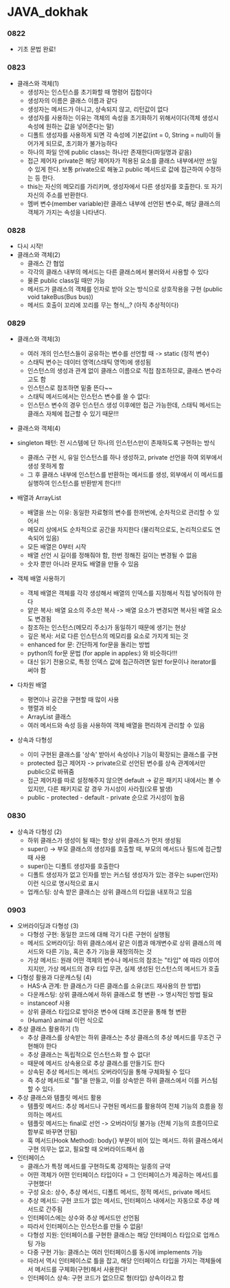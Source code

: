 # JAVA_dokhak

### 0822 
- 기초 문법 완료!

### 0823
- 클래스와 객체(1)
  - 생성자는 인스턴스를 초기화할 때 명령어 집합이다
  - 생성자의 이름은 클래스 이름과 같다
  - 생성자는 메서드가 아니고, 상속되지 않고, 리턴값이 없다
  - 생성자를 사용하는 이유는 객체의 속성을 초기화하기 위해서이다(객체 생성시 속성에 원하는 값을 넣어준다는 말)
  - 디폴트 생성자를 사용하게 되면 각 속성에 기본값(int = 0, String = null)이 들어가게 되므로, 초기화가 불가능하다
  - 하나의 파일 안에 public class는 하나만 존재한다(파일명과 같음)
  - 접근 제어자 private은 해당 제어자가 적용된 요소를 클래스 내부에서만 쓰일 수 있게 한다. 보통 private으로 해놓고 public 메서드로 값에 접근하여 수정하는 등 한다.
  - this는 자신의 메모리를 가리키며, 생성자에서 다른 생성자를 호출한다. 또 자기 자신의 주소를 반환한다.
  - 멤버 변수(member variable)란 클래스 내부에 선언된 변수로, 해당 클래스의 객체가 가지는 속성을 나타낸다.

### 0828
- 다시 시작!
- 클래스와 객체(2)
  - 클래스 간 협업
  - 각각의 클래스 내부의 메서드는 다른 클래스에서 불러와서 사용할 수 있다
  - 물론 public class일 때만 가능
  - 메서드가 클래스의 객체를 인자로 받아 오는 방식으로 상호작용을 구현 (public void takeBus(Bus bus))
  - 메서드 호출이 꼬리에 꼬리를 무는 형식,,,? (아직 추상적이다)

### 0829
- 클래스와 객체(3)
  - 여러 개의 인스턴스들이 공유하는 변수를 선언할 때 -> static (정적 변수)
  - 스태틱 변수는 데이터 영역(스태틱 영역)에 생성됨
  - 인스턴스의 생성과 관계 없이 클래스 이름으로 직접 참조하므로, 클래스 변수라고도 함
  - 인스턴스로 참조하면 밑줄 뜬다~~
  - 스태틱 메서드에서는 인스턴스 변수를 쓸 수 없다:
  - 인스턴스 변수의 경우 인스턴스 생성 이후에만 접근 가능한데, 스태틱 메서드는 클래스 자체에 접근할 수 있기 때문!!!


- 클래스와 객체(4)
- singleton 패턴: 전 시스템에 단 하나의 인스턴스만이 존재하도록 구현하는 방식
  - 클래스 구현 시, 유일 인스턴스를 하나 생성하고, private 선언을 하여 외부에서 생성 못하게 함
  - 그 후 클래스 내부에 인스턴스를 반환하는 메서드를 생성, 외부에서 이 메서드를 실행하여 인스턴스를 반환받게 한다!!!
- 배열과 ArrayList
  - 배열을 쓰는 이유: 동일한 자료형의 변수를 한꺼번에, 순차적으로 관리할 수 있어서
  - 메모리 상에서도 순차적으로 공간을 차지한다 (물리적으로도, 논리적으로도 연속되어 있음)
  - 모든 배열은 0부터 시작
  - 배열 선언 시 길이를 정해줘야 함, 한번 정해진 길이는 변경될 수 없음
  - 숫자 뿐만 아니라 문자도 배열을 만들 수 있음
- 객체 배열 사용하기
  - 객체 배열은 객체를 각각 생성해서 배열의 인덱스를 지정해서 직접 넣어줘야 한다
  - 얕은 복사: 배열 요소의 주소만 복사 -> 배열 요소가 변경되면 복사된 배열 요소도 변경됨
  - 참조하는 인스턴스(메모리 주소)가 동일하기 때문에 생기는 현상
  - 깊은 복사: 서로 다른 인스턴스의 메모리를 요소로 가지게 되는 것
  - enhanced for 문: 간단하게 for문을 돌리는 방법
  - python의 for문 문법 (for apple in apples:) 와 비슷하다!!!
  - 대신 읽기 전용으로, 특정 인덱스 값에 접근하려면 일반 for문이나 iterator를 써야 함
- 다차원 배열
  - 평면이나 공간을 구현할 때 많이 사용
  - 행렬과 비슷
  - ArrayList 클래스
  - 여러 메서드와 속성 등을 사용하여 객체 배열을 편리하게 관리할 수 있음
- 상속과 다형성
  - 이미 구현된 클래스를 '상속' 받아서 속성이나 기능이 확장되는 클래스를 구현
  - protected 접근 제어자 -> private으로 선언된 변수를 상속 관계에서만 public으로 바꿔줌
  - 접근 제어자를 따로 설정해주지 않으면 default -> 같은 패키지 내에서는 볼 수 있지만, 다른 패키지로 갈 경우 가시성이 사라짐(오류 발생)
  - public - protected - default - private 순으로 가시성이 높음

### 0830
- 상속과 다형성 (2)
  - 하위 클래스가 생성이 될 때는 항상 상위 클래스가 먼저 생성됨
  - super() -> 부모 클래스의 생성자를 호출할 때, 부모의 메서드나 필드에 접근할 때 사용
  - super()는 디폴트 생성자를 호출한다
  - 디폴트 생성자가 없고 인자를 받는 커스텀 생성자가 있는 경우는 super(인자) 이런 식으로 명시적으로 표시
  - 업캐스팅: 상속 받은 클래스는 상위 클래스의 타입을 내포하고 있음

### 0903
- 오버라이딩과 다형성 (3)
  - 다형성 구현: 동일한 코드에 대해 각기 다른 구현이 실행됨
  - 메서드 오버라이딩: 하위 클래스에서 같은 이름과 매개변수로 상위 클래스의 메서드와 다른 기능, 혹은 추가 기능을 재정의하는 것
  - 가상 메서드: 원래 어떤 객체의 변수나 메서드의 참조는 "타입" 에 따라 이루어지지만, 가상 메서드의 경우 타입 무관, 실제 생성된 인스턴스의 메서드가 호출
- 다형성 활용과 다운캐스팅 (4)
  - HAS-A 관계: 한 클래스가 다른 클래스를 소유(코드 재사용의 한 방법)
  - 다운캐스팅: 상위 클래스에서 하위 클래스로 형 변환 -> 명시적인 방법 필요
  - instanceof 사용
  - 상위 클래스 타입으로 받아온 변수에 대해 조건문을 통해 형 변환
  - (Human) animal 이런 식으로
- 추상 클래스 활용하기 (1)
  - 추상 클래스를 상속받는 하위 클래스는 추상 클래스의 추상 메서드를 무조건 구현해야 한다
  - 추상 클래스는 독립적으로 인스턴스화 할 수 없다!
  - 때문에 메서드 상속용으로 추상 클래스를 만들기도 한다
  - 상속된 추상 메서드는 메서드 오버라이딩을 통해 구체화될 수 있다
  - 즉 추상 메서드로 "틀"을 만들고, 이를 상속받은 하위 클래스에서 이를 커스텀 할 수 있다.
- 추상 클래스와 템플릿 메서드 활용 
  - 템플릿 메서드: 추상 메서드나 구현된 메서드를 활용하여 전체 기능의 흐름을 정의하는 메서드
  - 템플릿 메서드는 final로 선언 -> 오버라이딩 불가능 (전체 기능의 흐름이므로 함부로 바꾸면 안됨)
  - 훅 메서드(Hook Method): body{} 부분이 비어 있는 메서드. 하위 클래스에서 구현 의무는 없고, 필요할 때 오버라이드해서 씀
- 인터페이스
  - 클래스가 특정 메서드를 구현하도록 강제하는 일종의 규약
  - 어떤 객체가 어떤 인터페이스 타입이다 = 그 인터페이스가 제공하는 메서드를 구현했다!
  - 구성 요소: 상수, 추상 메서드, 디폴트 메서드, 정적 메서드, private 메서드
  - 추상 메서드: 구현 코드가 없는 메서드, 인터페이스 내에서는 자동으로 추상 메서드로 간주됨
  - 인터페이스에는 상수와 추상 메서드만 선언됨
  - 따라서 인터페이스는 인스턴스를 만들 수 없음!
  - 다형성 지원: 인터페이스를 구현한 클래스는 해당 인터페이스 타입으로 업캐스팅 가능
  - 다중 구현 가능: 클래스는 여러 인터페이스를 동시에 implements 가능
  - 따라서 역시 인터페이스로 틀을 잡고, 해당 인터페이스 타입을 가지는 객체들에서 메서드를 구체화(구현)해서 사용한다!
  - 인터페이스 상속: 구현 코드가 없으므로 형(타입) 상속이라고 함